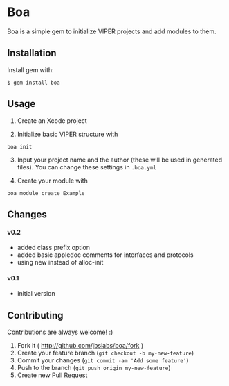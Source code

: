 # Boa

Boa is a simple gem to initialize VIPER projects and add modules to them.

## Installation

Install gem with:

    $ gem install boa

## Usage

1. Create an Xcode project

2. Initialize basic VIPER structure with

```
boa init
```

3. Input your project name and the author (these will be used in generated files). You can change these settings in `.boa.yml`

4. Create your module with

```
boa module create Example
```

## Changes

#### v0.2
  * added class prefix option
  * added basic appledoc comments for interfaces and protocols
  * using new instead of alloc-init

#### v0.1
  * initial version

## Contributing

Contributions are always welcome! :)

1. Fork it ( http://github.com/jbslabs/boa/fork )
2. Create your feature branch (`git checkout -b my-new-feature`)
3. Commit your changes (`git commit -am 'Add some feature'`)
4. Push to the branch (`git push origin my-new-feature`)
5. Create new Pull Request
